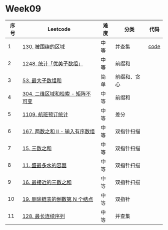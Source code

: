 # Week09

| 序号 | Leetcode                                                     | 难度 | 分类         | 代码                                                         |
| ---- | ------------------------------------------------------------ | ---- | ------------ | ------------------------------------------------------------ |
| 1    | [130. 被围绕的区域](https://leetcode.cn/problems/surrounded-regions/) | 中等 | 并查集       | [code](https://github.com/zhj6422/LeetcodeHomework/blob/main/week09/130.%20%E8%A2%AB%E5%9B%B4%E7%BB%95%E7%9A%84%E5%8C%BA%E5%9F%9F.java) |
| 2    | [1248. 统计「优美子数组」](https://leetcode.cn/problems/count-number-of-nice-subarrays/) | 中等 | 前缀和       |                                                              |
| 3    | [53. 最大子数组和](https://leetcode.cn/problems/maximum-subarray/) | 简单 | 前缀和、贪心 |                                                              |
| 4    | [304. 二维区域和检索 - 矩阵不可变](https://leetcode.cn/problems/range-sum-query-2d-immutable/) | 中等 | 前缀和       |                                                              |
| 5    | [1109. 航班预订统计](https://leetcode.cn/problems/corporate-flight-bookings/) | 中等 | 差分         |                                                              |
| 6    | [167. 两数之和 II - 输入有序数组](https://leetcode.cn/problems/two-sum-ii-input-array-is-sorted/) | 中等 | 双指针扫描   |                                                              |
| 7    | [15. 三数之和](https://leetcode.cn/problems/3sum/)           | 中等 | 双指针扫描   |                                                              |
| 8    | [11. 盛最多水的容器](https://leetcode.cn/problems/container-with-most-water/) | 中等 | 双指针扫描   |                                                              |
| 9    | [16. 最接近的三数之和](https://leetcode.cn/problems/3sum-closest/) | 中等 | 双指针扫描   |                                                              |
| 10   | [19. 删除链表的倒数第 N 个结点](https://leetcode.cn/problems/remove-nth-node-from-end-of-list/) | 中等 | 双指针       |                                                              |
| 11   | [128. 最长连续序列](https://leetcode.cn/problems/longest-consecutive-sequence/) | 中等 | 并查集       |                                                              |


